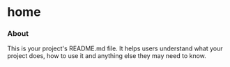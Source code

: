 home
====

### About

This is your project's README.md file. It helps users understand what your
project does, how to use it and anything else they may need to know.